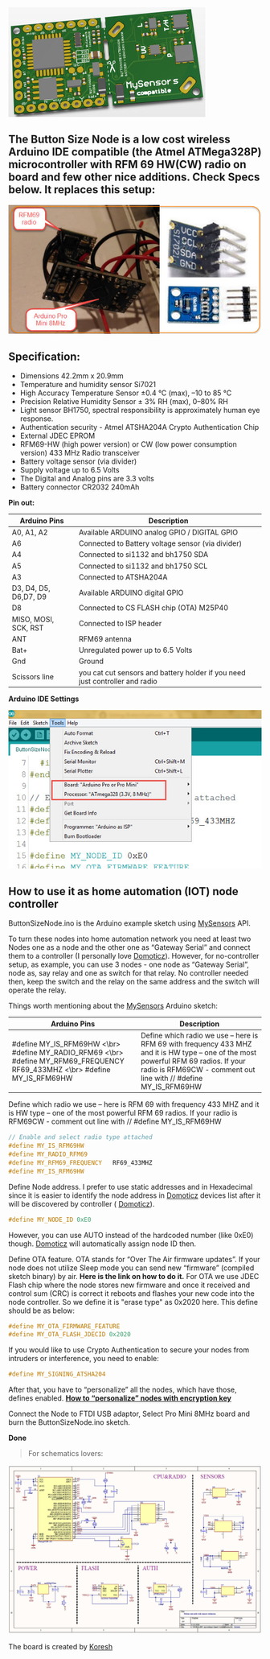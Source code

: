 

![enter image description here](https://github.com/EasySensors/ButtonSizeNode/blob/master/pics/bttnsz.jpg?raw=true)

## The Button Size Node is a low cost wireless Arduino IDE compatible (the Atmel ATMega328P) microcontroller with RFM 69 HW(CW) radio on board and few other nice additions. Check Specs below. It replaces this setup:
![](https://github.com/EasySensors/ButtonSizeNode/blob/master/pics/replce.jpg?raw=true)

## Specification: ##
 - Dimensions 42.2mm x 20.9mm
 - Temperature and humidity sensor Si7021 
 - High Accuracy Temperature Sensor ±0.4 °C (max), –10 to 85 °C
 - Precision Relative Humidity Sensor ± 3% RH (max), 0–80% RH
 - Light sensor BH1750,  spectral responsibility is approximately human eye response.
 - Authentication security - Atmel ATSHA204A Crypto Authentication Chip
 - External JDEC EPROM
 - RFM69-HW (high power version) or CW (low power consumption version) 433 MHz Radio transceiver
 - Battery voltage sensor (via divider)
 - Supply voltage up to 6.5 Volts
 - The Digital and Analog pins are 3.3 volts
 - Battery connector CR2032 240mAh


**Pin out:** 


Arduino Pins|	Description
------------|--------------
A0, A1, A2 |	Available ARDUINO analog GPIO / DIGITAL GPIO
A6 |	Connected to Battery voltage sensor (via divider)
A4 |	Connected to si1132 and bh1750 SDA 
A5 |	Connected to si1132 and bh1750 SCL
A3 |	Connected to  ATSHA204A
D3, D4, D5, D6,D7, D9 |	Available ARDUINO digital GPIO
D8 |	Connected to CS FLASH chip (OTA) M25P40
MISO, MOSI, SCK, RST |	Connected to ISP header
ANT |	RFM69 antenna
Bat+ | Unregulated power up to 6.5 Volts
Gnd | Ground
Scissors line | you cat cut sensors and battery holder if you need just controller and radio


**Arduino IDE Settings**

![Arduino IDE Settings](https://github.com/EasySensors/ButtonSizeNode/blob/master/pics/IDEsettings.jpg?raw=true)



How to use it as home automation (IOT) node controller
------------------------------------------------------


ButtonSizeNode.ino is the Arduino example sketch using [MySensors](https://www.mysensors.org/) API. 

To turn these nodes into home automation network you need at least two Nodes one as a node and the other one as “Gateway Serial” and connect them to a controller (I personally love [Domoticz](https://domoticz.com/)). However, for no-controller setup, as example, you can use 3 nodes - one node as “Gateway Serial”, node as, say relay and one as switch for that relay. No controller needed then, keep the switch and the relay on the same address and the switch will operate the relay.

Things worth mentioning about the  [MySensors](https://www.mysensors.org/) Arduino sketch: 


Arduino Pins|	Description
------------|--------------
#define MY_IS_RFM69HW <\br> #define MY_RADIO_RFM69 <\br> #define MY_RFM69_FREQUENCY   RF69_433MHZ <\br> #define MY_IS_RFM69HW |	Define which radio we use – here is RFM 69 with frequency 433 MHZ and it is HW type – one of the most powerful RFM 69 radios.  If your radio is RFM69CW - comment out line with // #define MY_IS_RFM69HW 

Define which radio we use – here is RFM 69 with frequency 433 MHZ and it is HW type – one of the most powerful RFM 69 radios.  If your radio is RFM69CW - comment out line with // #define MY_IS_RFM69HW 

```c++
// Enable and select radio type attached 
#define MY_IS_RFM69HW
#define MY_RADIO_RFM69
#define MY_RFM69_FREQUENCY   RF69_433MHZ
#define MY_IS_RFM69HW
```  

Define Node address. I prefer to use static addresses and in Hexadecimal since it is easier to identify the node address in  [Domoticz](https://domoticz.com/) devices list after it will be discovered by controller ( [Domoticz](https://domoticz.com/)).
```c++
#define MY_NODE_ID 0xE0
```
However, you can use AUTO instead of the hardcoded number (like 0xE0) though.  [Domoticz](https://domoticz.com/) will automatically assign node ID then.

Define OTA feature. OTA stands for “Over The Air firmware updates”. If your node does not utilize Sleep mode you can send new “firmware” (compiled sketch binary) by air. **Here is the link on how to do it.**
For OTA we use JDEC Flash chip where the node stores new firmware and once it received and control sum (CRC) is correct it reboots and flashes your new code into the node controller. So we define it is "erase type" as 0x2020 here. This define should be as below: 
```c++
#define MY_OTA_FIRMWARE_FEATURE
#define MY_OTA_FLASH_JDECID 0x2020
```
If you would like to use Crypto Authentication to secure your nodes from intruders or interference, you need to enable:

```c++
#define MY_SIGNING_ATSHA204
```
After that, you have to “personalize” all the nodes, which have those, defines enabled. [**How to “personalize” nodes with encryption key**](https://github.com/EasySensors/ButtonSizeNode/blob/master/SecurityPersonalizationHowTo.md)

Connect the Node to FTDI USB adaptor, Select Pro Mini 8MHz board and burn the ButtonSizeNode.ino sketch.

**Done**

>For schematics lovers:

![enter image description here](https://github.com/EasySensors/ButtonSizeNode/blob/master/pics/schematic.jpg?raw=true)

The board is created by  [Koresh](https://www.openhardware.io/user/143/projects/Koresh)

